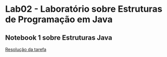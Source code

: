 # Lab02 - Laboratório sobre Estruturas de Programação em Java

## Notebook 1 sobre Estruturas Java

[Resolução da tarefa](notebook/lab02-java-estruturas-ra234618.ipynb)

